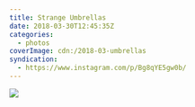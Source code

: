 ```yaml
---
title: Strange Umbrellas
date: 2018-03-30T12:45:35Z
categories:
  - photos
coverImage: cdn:/2018-03-umbrellas
syndication:
  - https://www.instagram.com/p/Bg8qYE5gw0b/
---
```


![](cdn:/2018-03-umbrellas?class=fw)
